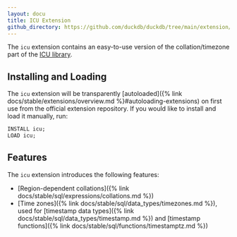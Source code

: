 ```yaml
---
layout: docu
title: ICU Extension
github_directory: https://github.com/duckdb/duckdb/tree/main/extension/icu
---
```


The `icu` extension contains an easy-to-use version of the collation/timezone part of the [ICU library](https://github.com/unicode-org/icu).

## Installing and Loading

The `icu` extension will be transparently [autoloaded]({% link docs/stable/extensions/overview.md %}#autoloading-extensions) on first use from the official extension repository.
If you would like to install and load it manually, run:

```sql
INSTALL icu;
LOAD icu;
```

## Features

The `icu` extension introduces the following features:

* [Region-dependent collations]({% link docs/stable/sql/expressions/collations.md %})
* [Time zones]({% link docs/stable/sql/data_types/timezones.md %}), used for [timestamp data types]({% link docs/stable/sql/data_types/timestamp.md %}) and [timestamp functions]({% link docs/stable/sql/functions/timestamptz.md %})
